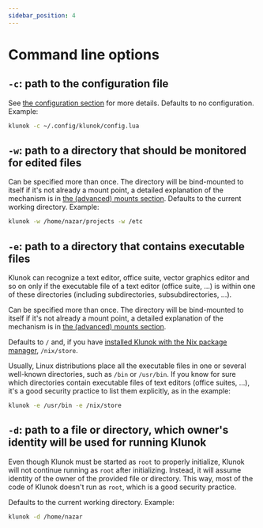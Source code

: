 ```yaml
---
sidebar_position: 4
---
```


# Command line options

## `-c`: path to the configuration file

See [the configuration section](./configuration.md) for more details.
Defaults to no configuration.
Example:

```bash
klunok -c ~/.config/klunok/config.lua
```

## `-w`: path to a directory that should be monitored for edited files

Can be specified more than once.
The directory will be bind-mounted to itself if it's not already a mount point,
a detailed explanation of the mechanism is in
[the (advanced) mounts section](./advanced/mounts.md).
Defaults to the current working directory.
Example:

```bash
klunok -w /home/nazar/projects -w /etc
```

## `-e`: path to a directory that contains executable files

Klunok can recognize a text editor, office suite, vector graphics editor and so on
only if the executable file of a text editor (office suite, …)
is within one of these directories (including subdirectories, subsubdirectories, …).

Can be specified more than once.
The directory will be bind-mounted to itself if it's not already a mount point,
a detailed explanation of the mechanism is in
[the (advanced) mounts section](./advanced/mounts.md).

Defaults to `/` and, if you have
[installed Klunok with the Nix package manager](./installation.md?method=nix), `/nix/store`.

Usually, Linux distributions place all the executable files in one or several well-known
directories, such as `/bin` or `/usr/bin`.
If you know for sure which directories contain executable files of text editors
(office suites, …), it's a good security practice to list them explicitly, as in the example:

```bash
klunok -e /usr/bin -e /nix/store
```

## `-d`: path to a file or directory, which owner's identity will be used for running Klunok

Even though Klunok must be started as `root` to properly initialize,
Klunok will not continue running as `root` after initializing.
Instead, it will assume identity of the owner of the provided file or directory.
This way, most of the code of Klunok doesn't run as `root`, which is a good security practice.

Defaults to the current working directory.
Example:

```bash
klunok -d /home/nazar
```
